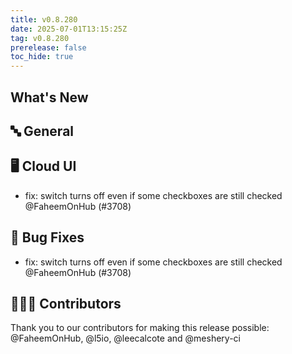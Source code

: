```yaml
---
title: v0.8.280
date: 2025-07-01T13:15:25Z
tag: v0.8.280
prerelease: false
toc_hide: true
---
```


## What's New
## 🔤 General
## 🖥 Cloud UI

- fix: switch turns off even if some checkboxes are still checked @FaheemOnHub (#3708)

## 🐛 Bug Fixes

- fix: switch turns off even if some checkboxes are still checked @FaheemOnHub (#3708)

## 👨🏽‍💻 Contributors

Thank you to our contributors for making this release possible:
@FaheemOnHub, @l5io, @leecalcote and @meshery-ci

